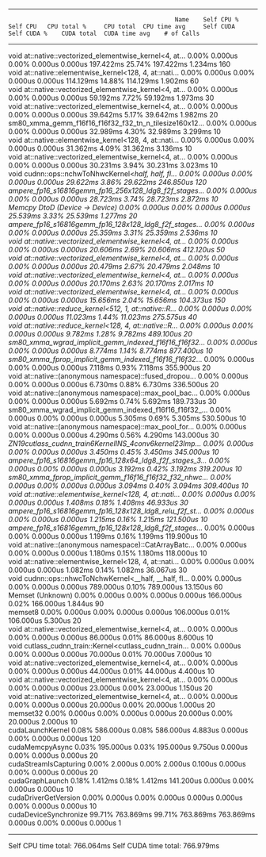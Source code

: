 -------------------------------------------------------  ------------  ------------  ------------  ------------  ------------  ------------  ------------  ------------  ------------  ------------  
                                                   Name    Self CPU %      Self CPU   CPU total %     CPU total  CPU time avg     Self CUDA   Self CUDA %    CUDA total  CUDA time avg    # of Calls  
-------------------------------------------------------  ------------  ------------  ------------  ------------  ------------  ------------  ------------  ------------  ------------  ------------  
void at::native::vectorized_elementwise_kernel<4, at...         0.00%       0.000us         0.00%       0.000us       0.000us     197.422ms        25.74%     197.422ms       1.234ms           160  
void at::native::elementwise_kernel<128, 4, at::nati...         0.00%       0.000us         0.00%       0.000us       0.000us     114.129ms        14.88%     114.129ms       1.902ms            60  
void at::native::vectorized_elementwise_kernel<4, at...         0.00%       0.000us         0.00%       0.000us       0.000us      59.192ms         7.72%      59.192ms       1.973ms            30  
void at::native::vectorized_elementwise_kernel<4, at...         0.00%       0.000us         0.00%       0.000us       0.000us      39.642ms         5.17%      39.642ms       1.982ms            20  
sm80_xmma_gemm_f16f16_f16f32_f32_tn_n_tilesize160x12...         0.00%       0.000us         0.00%       0.000us       0.000us      32.989ms         4.30%      32.989ms       3.299ms            10  
void at::native::elementwise_kernel<128, 4, at::nati...         0.00%       0.000us         0.00%       0.000us       0.000us      31.362ms         4.09%      31.362ms       3.136ms            10  
void at::native::vectorized_elementwise_kernel<4, at...         0.00%       0.000us         0.00%       0.000us       0.000us      30.231ms         3.94%      30.231ms       3.023ms            10  
void cudnn::ops::nchwToNhwcKernel<__half, __half, fl...         0.00%       0.000us         0.00%       0.000us       0.000us      29.622ms         3.86%      29.622ms     246.850us           120  
ampere_fp16_s16816gemm_fp16_256x128_ldg8_f2f_stages_...         0.00%       0.000us         0.00%       0.000us       0.000us      28.723ms         3.74%      28.723ms       2.872ms            10  
                         Memcpy DtoD (Device -> Device)         0.00%       0.000us         0.00%       0.000us       0.000us      25.539ms         3.33%      25.539ms       1.277ms            20  
ampere_fp16_s16816gemm_fp16_128x128_ldg8_f2f_stages_...         0.00%       0.000us         0.00%       0.000us       0.000us      25.359ms         3.31%      25.359ms       2.536ms            10  
void at::native::vectorized_elementwise_kernel<4, at...         0.00%       0.000us         0.00%       0.000us       0.000us      20.606ms         2.69%      20.606ms     412.120us            50  
void at::native::vectorized_elementwise_kernel<4, at...         0.00%       0.000us         0.00%       0.000us       0.000us      20.479ms         2.67%      20.479ms       2.048ms            10  
void at::native::vectorized_elementwise_kernel<4, at...         0.00%       0.000us         0.00%       0.000us       0.000us      20.170ms         2.63%      20.170ms       2.017ms            10  
void at::native::vectorized_elementwise_kernel<4, at...         0.00%       0.000us         0.00%       0.000us       0.000us      15.656ms         2.04%      15.656ms     104.373us           150  
void at::native::reduce_kernel<512, 1, at::native::R...         0.00%       0.000us         0.00%       0.000us       0.000us      11.023ms         1.44%      11.023ms     275.575us            40  
void at::native::reduce_kernel<128, 4, at::native::R...         0.00%       0.000us         0.00%       0.000us       0.000us       9.782ms         1.28%       9.782ms     489.100us            20  
sm80_xmma_wgrad_implicit_gemm_indexed_f16f16_f16f32_...         0.00%       0.000us         0.00%       0.000us       0.000us       8.774ms         1.14%       8.774ms     877.400us            10  
sm80_xmma_fprop_implicit_gemm_indexed_f16f16_f16f32_...         0.00%       0.000us         0.00%       0.000us       0.000us       7.118ms         0.93%       7.118ms     355.900us            20  
void at::native::(anonymous namespace)::fused_dropou...         0.00%       0.000us         0.00%       0.000us       0.000us       6.730ms         0.88%       6.730ms     336.500us            20  
void at::native::(anonymous namespace)::max_pool_bac...         0.00%       0.000us         0.00%       0.000us       0.000us       5.692ms         0.74%       5.692ms     189.733us            30  
sm80_xmma_wgrad_implicit_gemm_indexed_f16f16_f16f32_...         0.00%       0.000us         0.00%       0.000us       0.000us       5.305ms         0.69%       5.305ms     530.500us            10  
void at::native::(anonymous namespace)::max_pool_for...         0.00%       0.000us         0.00%       0.000us       0.000us       4.290ms         0.56%       4.290ms     143.000us            30  
_ZN19cutlass_cudnn_train6KernelINS_4conv6kernel23Imp...         0.00%       0.000us         0.00%       0.000us       0.000us       3.450ms         0.45%       3.450ms     345.000us            10  
ampere_fp16_s16816gemm_fp16_128x64_ldg8_f2f_stages_3...         0.00%       0.000us         0.00%       0.000us       0.000us       3.192ms         0.42%       3.192ms     319.200us            10  
sm80_xmma_fprop_implicit_gemm_f16f16_f16f32_f32_nhwc...         0.00%       0.000us         0.00%       0.000us       0.000us       3.094ms         0.40%       3.094ms     309.400us            10  
void at::native::elementwise_kernel<128, 4, at::nati...         0.00%       0.000us         0.00%       0.000us       0.000us       1.408ms         0.18%       1.408ms      46.933us            30  
ampere_fp16_s16816gemm_fp16_128x128_ldg8_relu_f2f_st...         0.00%       0.000us         0.00%       0.000us       0.000us       1.215ms         0.16%       1.215ms     121.500us            10  
ampere_fp16_s16816gemm_fp16_128x128_ldg8_f2f_stages_...         0.00%       0.000us         0.00%       0.000us       0.000us       1.199ms         0.16%       1.199ms     119.900us            10  
void at::native::(anonymous namespace)::CatArrayBatc...         0.00%       0.000us         0.00%       0.000us       0.000us       1.180ms         0.15%       1.180ms     118.000us            10  
void at::native::elementwise_kernel<128, 4, at::nati...         0.00%       0.000us         0.00%       0.000us       0.000us       1.082ms         0.14%       1.082ms      36.067us            30  
void cudnn::ops::nhwcToNchwKernel<__half, __half, fl...         0.00%       0.000us         0.00%       0.000us       0.000us     789.000us         0.10%     789.000us      13.150us            60  
                                       Memset (Unknown)         0.00%       0.000us         0.00%       0.000us       0.000us     166.000us         0.02%     166.000us       1.844us            90  
                                                memset8         0.00%       0.000us         0.00%       0.000us       0.000us     106.000us         0.01%     106.000us       5.300us            20  
void at::native::vectorized_elementwise_kernel<4, at...         0.00%       0.000us         0.00%       0.000us       0.000us      86.000us         0.01%      86.000us       8.600us            10  
void cutlass_cudnn_train::Kernel<cutlass_cudnn_train...         0.00%       0.000us         0.00%       0.000us       0.000us      70.000us         0.01%      70.000us       7.000us            10  
void at::native::vectorized_elementwise_kernel<4, at...         0.00%       0.000us         0.00%       0.000us       0.000us      44.000us         0.01%      44.000us       4.400us            10  
void at::native::vectorized_elementwise_kernel<4, at...         0.00%       0.000us         0.00%       0.000us       0.000us      23.000us         0.00%      23.000us       1.150us            20  
void at::native::vectorized_elementwise_kernel<4, at...         0.00%       0.000us         0.00%       0.000us       0.000us      20.000us         0.00%      20.000us       1.000us            20  
                                               memset32         0.00%       0.000us         0.00%       0.000us       0.000us      20.000us         0.00%      20.000us       2.000us            10  
                                       cudaLaunchKernel         0.08%     586.000us         0.08%     586.000us       4.883us       0.000us         0.00%       0.000us       0.000us           120  
                                        cudaMemcpyAsync         0.03%     195.000us         0.03%     195.000us       9.750us       0.000us         0.00%       0.000us       0.000us            20  
                                  cudaStreamIsCapturing         0.00%       2.000us         0.00%       2.000us       0.100us       0.000us         0.00%       0.000us       0.000us            20  
                                        cudaGraphLaunch         0.18%       1.412ms         0.18%       1.412ms     141.200us       0.000us         0.00%       0.000us       0.000us            10  
                                   cudaDriverGetVersion         0.00%       0.000us         0.00%       0.000us       0.000us       0.000us         0.00%       0.000us       0.000us            10  
                                  cudaDeviceSynchronize        99.71%     763.869ms        99.71%     763.869ms     763.869ms       0.000us         0.00%       0.000us       0.000us             1  
-------------------------------------------------------  ------------  ------------  ------------  ------------  ------------  ------------  ------------  ------------  ------------  ------------  
Self CPU time total: 766.064ms
Self CUDA time total: 766.979ms